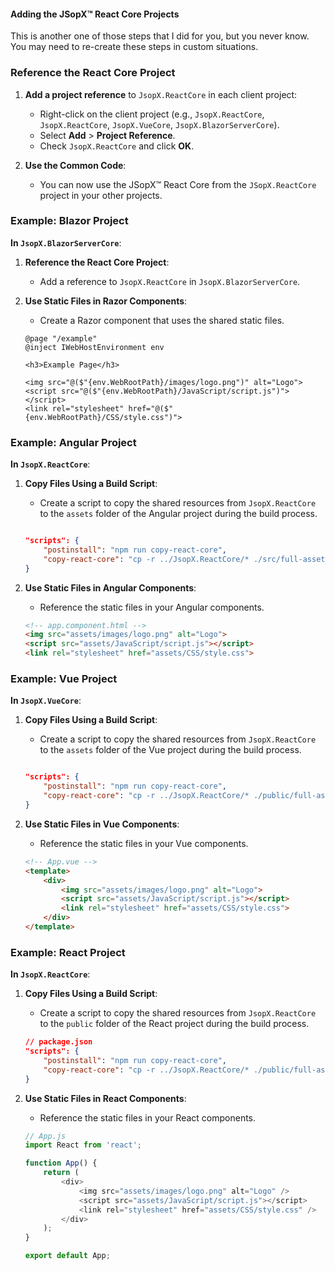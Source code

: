 ﻿
#### Adding the JSopX™ React Core Projects

This is another one of those steps that I did for you, but you never know. You may need to re-create these steps in custom situations.


### Reference the React Core Project

1. **Add a project reference** to `JsopX.ReactCore` in each client project:
    - Right-click on the client project (e.g., `JsopX.ReactCore`, `JsopX.ReactCore`, `JsopX.VueCore`, `JsopX.BlazorServerCore`).
    - Select **Add** > **Project Reference**.
    - Check `JsopX.ReactCore` and click **OK**.

2. **Use the Common Code**:
   - You can now use the JSopX™ React Core from the `JSopX.ReactCore` project in your other projects.

### Example: Blazor Project

**In `JsopX.BlazorServerCore`**:

1. **Reference the React Core Project**:
    - Add a reference to `JsopX.ReactCore` in `JsopX.BlazorServerCore`.

2. **Use Static Files in Razor Components**:
    - Create a Razor component that uses the shared static files.

    ```razor
    @page "/example"
    @inject IWebHostEnvironment env

    <h3>Example Page</h3>

    <img src="@($"{env.WebRootPath}/images/logo.png")" alt="Logo">
    <script src="@($"{env.WebRootPath}/JavaScript/script.js")"></script>
    <link rel="stylesheet" href="@($"{env.WebRootPath}/CSS/style.css")">
    ```

### Example: Angular Project

**In `JsopX.ReactCore`**:

1. **Copy Files Using a Build Script**:
    - Create a script to copy the shared resources from `JsopX.ReactCore` to the `assets` folder of the Angular project during the build process.

    ```json
    
    "scripts": {
        "postinstall": "npm run copy-react-core",
        "copy-react-core": "cp -r ../JsopX.ReactCore/* ./src/full-assets/"
    }
    ```

2. **Use Static Files in Angular Components**:
    - Reference the static files in your Angular components.

    ```html
    <!-- app.component.html -->
    <img src="assets/images/logo.png" alt="Logo">
    <script src="assets/JavaScript/script.js"></script>
    <link rel="stylesheet" href="assets/CSS/style.css">
    ```

### Example: Vue Project

**In `JsopX.VueCore`**:

1. **Copy Files Using a Build Script**:
    - Create a script to copy the shared resources from `JsopX.ReactCore` to the `assets` folder of the Vue project during the build process.

    ```json
    
    "scripts": {
        "postinstall": "npm run copy-react-core",
        "copy-react-core": "cp -r ../JsopX.ReactCore/* ./public/full-assets/"
    }
    ```

2. **Use Static Files in Vue Components**:
    - Reference the static files in your Vue components.

    ```html
    <!-- App.vue -->
    <template>
        <div>
            <img src="assets/images/logo.png" alt="Logo">
            <script src="assets/JavaScript/script.js"></script>
            <link rel="stylesheet" href="assets/CSS/style.css">
        </div>
    </template>
    ```

### Example: React Project

**In `JsopX.ReactCore`**:

1. **Copy Files Using a Build Script**:
    - Create a script to copy the shared resources from `JsopX.ReactCore` to the `public` folder of the React project during the build process.

    ```json
    // package.json
    "scripts": {
        "postinstall": "npm run copy-react-core",
        "copy-react-core": "cp -r ../JsopX.ReactCore/* ./public/full-assets/"
    }
    ```

2. **Use Static Files in React Components**:
    - Reference the static files in your React components.

    ```javascript
    // App.js
    import React from 'react';

    function App() {
        return (
            <div>
                <img src="assets/images/logo.png" alt="Logo" />
                <script src="assets/JavaScript/script.js"></script>
                <link rel="stylesheet" href="assets/CSS/style.css" />
            </div>
        );
    }

    export default App;
    ```

